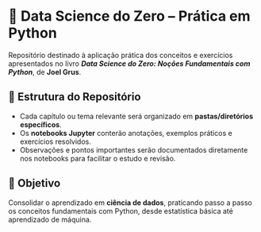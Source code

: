 # 📘 Data Science do Zero – Prática em Python  

Repositório destinado à aplicação prática dos conceitos e exercícios apresentados no livro **_Data Science do Zero: Noções Fundamentais com Python_**, de **Joel Grus**.  

## 📂 Estrutura do Repositório  
- Cada capítulo ou tema relevante será organizado em **pastas/diretórios específicos**.  
- Os **notebooks Jupyter** conterão anotações, exemplos práticos e exercícios resolvidos.  
- Observações e pontos importantes serão documentados diretamente nos notebooks para facilitar o estudo e revisão.  

## 🎯 Objetivo  
Consolidar o aprendizado em **ciência de dados**, praticando passo a passo os conceitos fundamentais com Python, desde estatística básica até aprendizado de máquina.